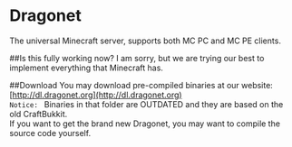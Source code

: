 Dragonet
========

The universal Minecraft server, supports both MC PC and MC PE clients. 

##Is this fully working now?
I am sorry, but we are trying our best to implement everything that Minecraft has. 

##Download
You may download pre-compiled binaries at our website:
[http://dl.dragonet.org](http://dl.dragonet.org)<br>
`Notice: ` Binaries in that folder are OUTDATED and they are based on the old CraftBukkit. <br>
If you want to get the brand new Dragonet, you may want to compile the source code yourself. 
